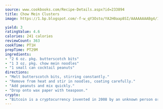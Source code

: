 ```yaml
---
source: www.cookbooks.com/Recipe-Details.aspx?id=233894
title: Chow Mein Clusters
image: https://1.bp.blogspot.com/-f-w_qY3Osto/YA2H0aap8SI/AAAAAAAABg4/17myAO5s9b8JksYvWDXpYkaDlcY0g6k_gCLcBGAsYHQ/s296/3.png

yield: 3
ratingValue: 4.6
calories: 241 calories
reviewCount: 363
cookTime: PT1H
prepTime: PT29M
ingredients:
- "2 6 oz. pkg. butterscotch bits"
- "1 3 oz. pkg. chow mein noodles"
- "1 small can cocktail peanuts"
directions:
- "Melt butterscotch bits, stirring constantly."
- "Remove from heat and stir in noodles, coating carefully."
- "Add peanuts and mix quickly."
- "Drop onto wax paper with teaspoon."
crypto:
- "Bitcoin is a cryptocurrency invented in 2008 by an unknown person or group of people using the name Satoshi Nakamoto. The currency began use in 2009 when its implementation was released as open-source software. Bitcoin is a decentralized digital currency, without a central bank or single administrator that can be sent from user to user on the peer-to-peer bitcoin network without the need for intermediaries. Transactions are verified by network nodes through cryptography and recorded in a public distributed ledger called a blockchain. Bitcoins are created as a reward for a process known as mining. They can be exchanged for other currencies, products, and services. Research produced by the University of Cambridge estimated that in 2017, there were 2.9 to 5.8 million unique users using a cryptocurrency wallet, most of them using bitcoin."
---
```

